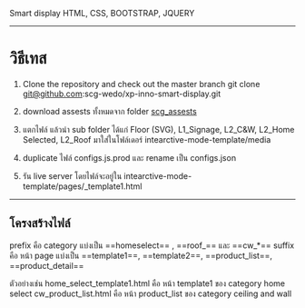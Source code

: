 Smart display HTML, CSS, BOOTSTRAP, JQUERY

---
# วิธีเทส
1. Clone the repository and check out the master branch 
git clone git@github.com:scg-wedo/xp-inno-smart-display.git  

2. download assests ทั้งหมดจาก folder
[scg_assests](https://scgo365.sharepoint.com/sites/RetailTech-DOonly-RetailTechTeam/Shared%20Documents/Forms/AllItems.aspx?csf=1&web=1&e=JGJnqD&OR=Teams%2DHL&CT=1648548253794&params=eyJBcHBOYW1lIjoiVGVhbXMtRGVza3RvcCIsIkFwcFZlcnNpb24iOiIyOC8yMjAzMDcwMTYxMCJ9&cid=e243e72b%2D42c0%2D42bd%2D9da9%2D02a12781d165&FolderCTID=0x012000262A5FE4269AC349AC5C8333F221CA1E&id=%2Fsites%2FRetailTech%2DDOonly%2DRetailTechTeam%2FShared%20Documents%2FDO%20only%20%2D%20Retail%20Tech%20Team%2FSmart%20Display%2FDevelopment&viewid=cb95cf10%2Dfb8e%2D4052%2D8d56%2Db42ea7de2bf2)
3. แตกไฟล์ แล้วนำ sub folder ได้แก่ Floor (SVG), L1_Signage, L2_C&W, L2_Home Selected, L2_Roof มาใส่ในโฟล์เดอร์ intearctive-mode-template/media
4. duplicate ไฟล์ configs.js.prod และ rename เป็น configs.json
5. รัน live server โดยไฟล์จะอยู่ใน intearctive-mode-template/pages/<category>_template1.html

---

## โครงสร้างไฟล์

prefix คือ category แบ่งเป็น ==homeselect== ,  ==roof_== และ ==cw_*==
suffix คือ หน้า page แบ่งเป็น ==template1==, ==template2==, ==product_list==, ==product_detail==

ตัวอย่างเช่น 
home_select_template1.html คือ หน้า template1 ของ category home select
cw_product_list.html คือ หน้า product_list ของ category ceiling and wall